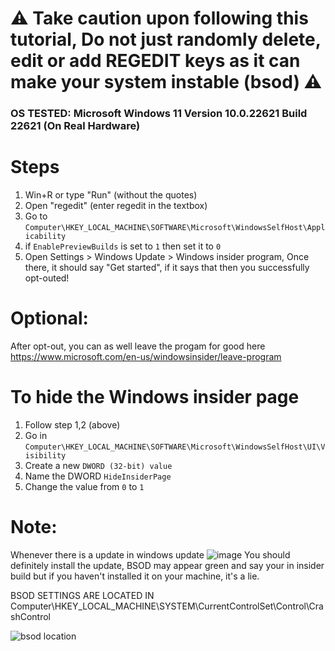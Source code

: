 # ⚠️ Take caution upon following this tutorial, Do not just randomly delete, edit or add REGEDIT keys as it can make your system instable (bsod) ⚠️
### OS TESTED: Microsoft Windows 11 Version	10.0.22621 Build 22621 (On Real Hardware)
# Steps
1. Win+R or type "Run" (without the quotes)
2. Open "regedit" (enter regedit in the textbox)
3. Go to `Computer\HKEY_LOCAL_MACHINE\SOFTWARE\Microsoft\WindowsSelfHost\Applicability`
4. if `EnablePreviewBuilds` is set to `1` then set it to `0`
5. Open Settings > Windows Update > Windows insider program, Once there, it should say "Get started", if it says that then you successfully opt-outed!
  
# Optional:
After opt-out, you can as well leave the progam for good here
https://www.microsoft.com/en-us/windowsinsider/leave-program

# To hide the Windows insider page
1. Follow step 1,2 (above)
2. Go in `Computer\HKEY_LOCAL_MACHINE\SOFTWARE\Microsoft\WindowsSelfHost\UI\Visibility`
3. Create a new `DWORD (32-bit) value`
4. Name the DWORD `HideInsiderPage`
5. Change the value from `0` to `1`

# Note:
Whenever there is a update in windows update ![image](https://github.com/aduud21/How-to-Opt-out-of-windows-insider-program-with-regedit/assets/74877817/33f01d07-77bd-4316-abc6-f093d1772a43)
You should definitely install the update, BSOD may appear green and say your in insider build but if you haven't installed it on your machine, it's a lie.

BSOD SETTINGS ARE LOCATED IN Computer\HKEY_LOCAL_MACHINE\SYSTEM\CurrentControlSet\Control\CrashControl

![bsod location](https://github.com/aduud21/How-to-Opt-out-of-windows-insider-program-with-regedit/assets/74877817/2ab53268-dccf-4f1b-853a-f1e74cd8d77a)


